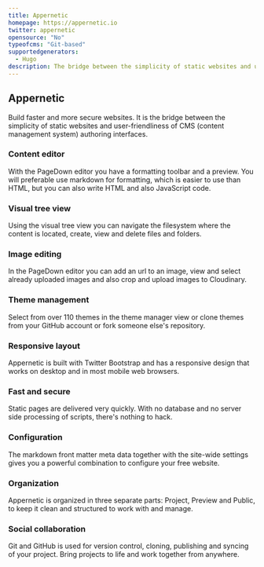 ```yaml
---
title: Appernetic
homepage: https://appernetic.io
twitter: appernetic
opensource: "No"
typeofcms: "Git-based"
supportedgenerators:
  - Hugo
description: The bridge between the simplicity of static websites and user-friendliness of CMS.
---
```

## Appernetic
Build faster and more secure websites. It is the bridge between the simplicity of static websites and user-friendliness of CMS (content management system) authoring interfaces.

### Content editor
With the PageDown editor you have a formatting toolbar and a preview. You will preferable use markdown for formatting, which is easier to use than HTML, but you can also write HTML and also JavaScript code.

### Visual tree view
Using the visual tree view you can navigate the filesystem where the content is located, create, view and delete files and folders.

### Image editing
In the PageDown editor you can add an url to an image, view and select already uploaded images and also crop and upload images to Cloudinary.

### Theme management
Select from over 110 themes in the theme manager view or clone themes from your GitHub account or fork someone else's repository.

### Responsive layout
Appernetic is built with Twitter Bootstrap and has a responsive design that works on desktop and in most mobile web browsers.

### Fast and secure
Static pages are delivered very quickly. With no database and no server side processing of scripts, there's nothing to hack.

### Configuration
The markdown front matter meta data together with the site-wide settings gives you a powerful combination to configure your free website.

### Organization
Appernetic is organized in three separate parts: Project, Preview and Public, to keep it clean and structured to work with and manage.

### Social collaboration
Git and GitHub is used for version control, cloning, publishing and syncing of your project. Bring projects to life and work together from anywhere.
